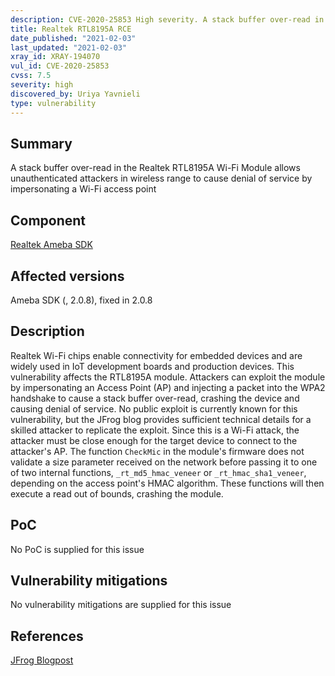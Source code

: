 ```yaml
---
description: CVE-2020-25853 High severity. A stack buffer over-read in the Realtek RTL8195A Wi-Fi Module allows unauthenticated attackers in wireless range to cause denial of service by impersonating a Wi-Fi access point
title: Realtek RTL8195A RCE
date_published: "2021-02-03"
last_updated: "2021-02-03"
xray_id: XRAY-194070
vul_id: CVE-2020-25853
cvss: 7.5
severity: high
discovered_by: Uriya Yavnieli
type: vulnerability
---
```

## Summary
A stack buffer over-read in the Realtek RTL8195A Wi-Fi Module allows unauthenticated attackers in wireless range to cause denial of service by impersonating a Wi-Fi access point

## Component

[Realtek Ameba SDK](https://www.amebaiot.com/en/ameba-sdk-summary/)

## Affected versions

Ameba SDK (, 2.0.8), fixed in 2.0.8

## Description

Realtek Wi-Fi chips enable connectivity for embedded devices and are widely used in IoT development boards and production devices. This vulnerability affects the RTL8195A module. Attackers can exploit the module by impersonating an Access Point (AP) and injecting a packet into the WPA2 handshake to cause a stack buffer over-read, crashing the device and causing denial of service. No public exploit is currently known for this vulnerability, but the JFrog blog provides sufficient technical details for a skilled attacker to replicate the exploit. Since this is a Wi-Fi attack, the attacker must be close enough for the target device to connect to the attacker's AP. The function `CheckMic` in the module's firmware does not validate a size parameter received on the network before passing it to one of two internal functions, `_rt_md5_hmac_veneer` or `_rt_hmac_sha1_veneer`, depending on the access point's HMAC algorithm. These functions will then execute a read out of bounds, crashing the module.

## PoC

No PoC is supplied for this issue

## Vulnerability mitigations

No vulnerability mitigations are supplied for this issue

## References

[JFrog Blogpost](https://jfrog.com/blog/major-vulnerabilities-discovered-and-patched-in-realtek-rtl8195a-wi-fi-module/)
